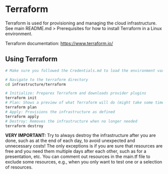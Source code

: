 # Terraform
Terraform is used for provisioning and managing the cloud infrastructure. See main README.md > Prerequisites for how to install Terraform in a Linux environment.

Terraform documentation: https://www.terraform.io/

## Using Terraform
```sh
# Make sure you followed the Credentials.md to load the environment variables in the terminal session!

# Navigate to the terraform directory
cd infrastructure/terraform

# Initialize: Prepares Terraform and downloads provider plugins
terraform init
# Plan: Shows a preview of what Terraform will do (might take some time)
terraform plan
# Apply: Provisions the infrastructure as defined
terraform apply
# Destroy: Removes the infrastructure when no longer needed
terraform destroy
```

**VERY IMPORTANT:** Try to always destroy the infrastructure after you are done, such as at the end of each day, to avoid unexpected and unnecessary costs! The only exceptions is if you are sure that resources are free and you need them multiple days after each other, such as for a presentation, etc. You can comment out resources in the main.tf file to exclude some resources, e.g., when you only want to test one or a selection of resources.